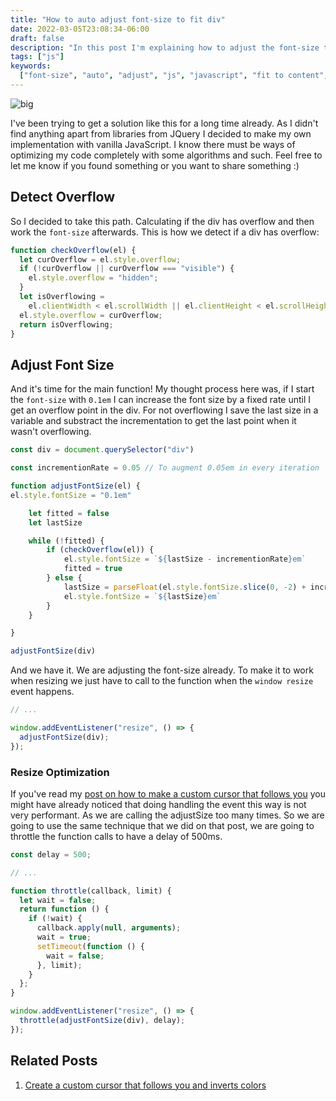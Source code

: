 ```yaml
---
title: "How to auto adjust font-size to fit div"
date: 2022-03-05T23:08:34-06:00
draft: false
description: "In this post I'm explaining how to adjust the font-size to fit a div with JavaScript"
tags: ["js"]
keywords:
  ["font-size", "auto", "adjust", "js", "javascript", "fit to content", "fit to div", "container", "div"]
---
```


![big](https://i.imgur.com/0UcZiV3.gif)

I've been trying to get a solution like this for a long time already. As I didn't find anything apart from libraries from JQuery I decided to make my own implementation with vanilla JavaScript. I know there must be ways of optimizing my code completely with some algorithms and such. Feel free to let me know if you found something or you want to share something :)

## Detect Overflow

So I decided to take this path. Calculating if the div has overflow and then work the `font-size` afterwards. This is how we detect if a div has overflow:

```js
function checkOverflow(el) {
  let curOverflow = el.style.overflow;
  if (!curOverflow || curOverflow === "visible") {
    el.style.overflow = "hidden";
  }
  let isOverflowing =
    el.clientWidth < el.scrollWidth || el.clientHeight < el.scrollHeight;
  el.style.overflow = curOverflow;
  return isOverflowing;
}
```

## Adjust Font Size

And it's time for the main function! My thought process here was, if I start the `font-size` with `0.1em` I can increase the font size by a fixed rate until I get an overflow point in the div. For not overflowing I save the last size in a variable and substract the incrementation to get the last point when it wasn't overflowing.

```js
const div = document.querySelector("div")

const incrementionRate = 0.05 // To augment 0.05em in every iteration

function adjustFontSize(el) {
el.style.fontSize = "0.1em"

    let fitted = false
    let lastSize

    while (!fitted) {
        if (checkOverflow(el)) {
            el.style.fontSize = `${lastSize - incrementionRate}em`
            fitted = true
        } else {
            lastSize = parseFloat(el.style.fontSize.slice(0, -2) + incrementionRate
            el.style.fontSize = `${lastSize}em`
        }
    }

}

adjustFontSize(div)
```

And we have it. We are adjusting the font-size already. To make it to work when resizing we just have to call to the function when the `window resize` event happens.

```js
// ...

window.addEventListener("resize", () => {
  adjustFontSize(div);
});
```

### Resize Optimization

If you've read my [post on how to make a custom cursor that follows you](https://gabriellazcano.com/blog/create-a-custom-cursor-that-follows-you-and-inverts-colors) you might have already noticed that doing handling the event this way is not very performant. As we are calling the adjustSize too many times. So we are going to use the same technique that we did on that post, we are going to throttle the function calls to have a delay of 500ms.

```js
const delay = 500;

// ...

function throttle(callback, limit) {
  let wait = false;
  return function () {
    if (!wait) {
      callback.apply(null, arguments);
      wait = true;
      setTimeout(function () {
        wait = false;
      }, limit);
    }
  };
}

window.addEventListener("resize", () => {
  throttle(adjustFontSize(div), delay);
});
```

## Related Posts

1. [Create a custom cursor that follows you and inverts colors](https://gabriellazcano.com/blog/create-a-custom-cursor-that-follows-you-and-inverts-colors)

